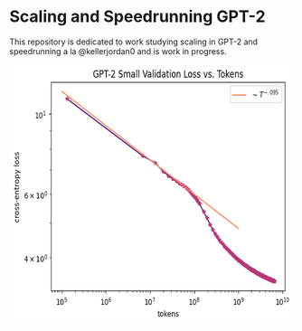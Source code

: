 # Scaling and Speedrunning GPT-2

This repository is dedicated to work studying scaling in GPT-2 and speedrunning a la @kellerjordan0 and is work in progress. 

<img width="604" height="459" alt="image" src="https://github.com/aaronjhf/gpt-2/blob/main/gpt-2-small-loss.png" />
